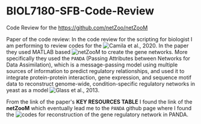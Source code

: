 # BIOL7180-SFB-Code-Review
Code Review for the https://github.com/netZoo/netZooM

Paper of the code review:
In the code review for the scripting for biologist I am performing to review codes for the ![Camila et al., 2020](https://www.sciencedirect.com/science/article/pii/S2211124720307762). In the paper they used MATLAB based ![netZooM](https://github.com/netZoo/netZooM) to create the gene networks. More specifically they used the `PANDA` (Passing Attributes between Networks for Data Assimilation), which is a message-passing model using multiple sources of information to predict regulatory relationships, and used it to integrate protein-protein interaction, gene expression, and sequence motif data to reconstruct genome-wide, condition-specific regulatory networks in yeast as a model ![Glass et al., 2013](https://journals.plos.org/plosone/article?id=10.1371/journal.pone.0064832).

From the link of the paper's **KEY RESOURCES TABLE** I found the link of the **netZooM** which eventually lead me to the `PANDA` github page where I found the ![codes](https://github.com/netZoo/netZooM/tree/master/tutorials/panda) for reconstruction of the gene regulatory network in PANDA. 
